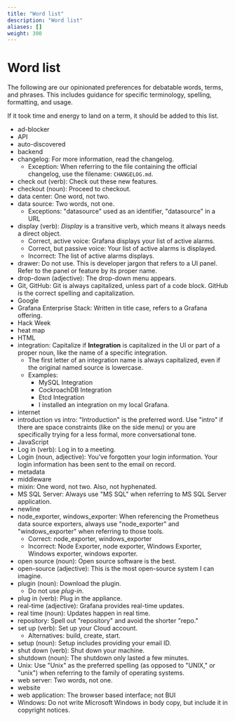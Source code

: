 ```yaml
---
title: "Word list"
description: "Word list"
aliases: []
weight: 300
---
```


# Word list

The following are our opinionated preferences for debatable words, terms, and phrases. This includes guidance for specific terminology, spelling, formatting, and usage.

If it took time and energy to land on a term, it should be added to this list.

- ad-blocker
- API
- auto-discovered
- backend
- changelog: For more information, read the changelog.
  - Exception: When referring to the file containing the official changelog, use the filename: `CHANGELOG.md`.
- check out (verb): Check out these new features.
- checkout (noun): Proceed to checkout.
- data center: One word, not two.
- data source: Two words, not one.
  - Exceptions: "datasource" used as an identifier, "datasource" in a URL
- display (verb): _Display_ is a transitive verb, which means it always needs a direct object.
  - Correct, active voice: Grafana displays your list of active alarms.
  - Correct, but passive voice: Your list of active alarms is displayed.
  - Incorrect: The list of active alarms displays.
- drawer: Do not use. This is developer jargon that refers to a UI panel. Refer to the panel or feature by its proper name.
- drop-down (adjective): The drop-down menu appears.
- Git, GitHub: Git is always capitalized, unless part of a code block. GitHub is the correct spelling and capitalization.
- Google
- Grafana Enterprise Stack: Written in title case, refers to a Grafana offering.
- Hack Week
- heat map
- HTML	
- integration: Capitalize if **Integration** is capitalized in the UI or part of a proper noun, like the name of a specific integration.
  - The first letter of an integration name is always capitalized, even if the original named source is lowercase.
  - Examples:
    - MySQL Integration
    - CockroachDB Integration
    - Etcd Integration
    - I installed an integration on my local Grafana.
- internet
- introduction vs intro: "Introduction" is the preferred word. Use "intro" if there are space constraints (like on the side menu) or you are specifically trying for a less formal, more conversational tone.
- JavaScript
- Log in (verb): Log in to a meeting.
- Login (noun, adjective): You’ve forgotten your login information. Your login information has been sent to the email on record.
- metadata
- middleware
- mixin: One word, not two. Also, not hyphenated.
- MS SQL Server: Always use "MS SQL" when referring to MS SQL Server application.
- newline
- node_exporter, windows_exporter: When referencing the Prometheus data source exporters, always use "node_exporter" and "windows_exporter" when referring to those tools.
  - Correct: node_exporter, windows_exporter
  - Incorrect: Node Exporter, node exporter, Windows Exporter, Windows exporter, windows exporter.
- open source (noun): Open source software is the best.
- open-source (adjective): This is the most open-source system I can imagine.
- plugin (noun): Download the plugin.
  - Do not use _plug-in_.
- plug in (verb): Plug in the appliance.
- real-time (adjective): Grafana provides real-time updates.
- real time (noun):  Updates happen in real time.
- repository: Spell out "repository" and avoid the shorter "repo."
- set up (verb): Set up your Cloud account. 
  - Alternatives: build, create, start.
- setup (noun): Setup includes providing your email ID.
- shut down (verb): Shut down your machine.
- shutdown (noun): The shutdown only lasted a few minutes.
- Unix: Use "Unix" as the preferred spelling (as opposed to "UNIX," or "unix") when referring to the family of operating systems.
- web server: Two words, not one.
- website
- web application: The browser based interface; not BUI
- Windows: Do not write Microsoft Windows in body copy, but include it in copyright notices.
